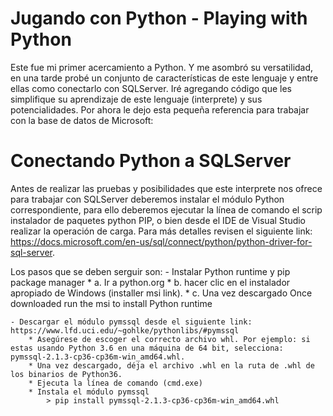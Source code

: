 # Jugando con Python - Playing with Python


Este fue mi primer acercamiento a Python. Y me asombró su versatilidad, en una tarde probé un conjunto de características 
de este lenguaje y entre ellas como conectarlo con SQLServer. Iré agregando código que les simplifique su aprendizaje de
este lenguaje (interprete) y sus potencialidades. Por ahora le dejo esta pequeña referencia para trabajar con la base de datos
de Microsoft:


# Conectando Python a SQLServer
Antes de realizar las pruebas y posibilidades que este interprete nos ofrece para trabajar con SQLServer deberemos instalar 
el módulo Python correspondiente, para ello deberemos ejecutar la línea de comando el scrip instalador de paquetes python PIP, 
o bien desde el IDE de Visual Studio realizar la operación de carga. Para más detalles revisen el siguiente link:
https://docs.microsoft.com/en-us/sql/connect/python/python-driver-for-sql-server.

Los pasos que se deben serguir son:
    - Instalar Python runtime y pip package manager
        * a. Ir a python.org
        * b. hacer clic en el instalador apropiado de Windows (installer msi link).
        * c. Una vez descargado Once downloaded run the msi to install Python runtime

    - Descargar el módulo pymssql desde el siguiente link: https://www.lfd.uci.edu/~gohlke/pythonlibs/#pymssql
        * Asegúrese de escoger el correcto archivo whl. Por ejemplo: si estas usando Python 3.6 en una máquina de 64 bit, selecciona: pymssql‑2.1.3‑cp36‑cp36m‑win_amd64.whl. 
        * Una vez descargado, déja el archivo .whl en la ruta de .whl de los binarios de Python36.
        * Ejecuta la línea de comando (cmd.exe)
        * Instala el módulo pymssql 
            > pip install pymssql‑2.1.3‑cp36‑cp36m‑win_amd64.whl

